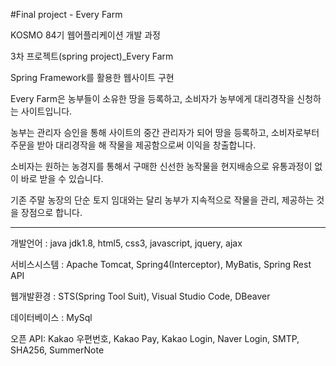 #Final project - Every Farm

KOSMO 84기 웹어플리케이션 개발 과정

3차 프로젝트(spring project)_Every Farm

Spring Framework를 활용한 웹사이트 구현

Every Farm은 농부들이 소유한 땅을 등록하고, 소비자가 농부에게 대리경작을 신청하는 사이트입니다.

농부는 관리자 승인을 통해 사이트의 중간 관리자가 되어 땅을 등록하고, 소비자로부터 주문을 받아 대리경작을 해 작물을 제공함으로써 이익을 창출합니다.

소비자는 원하는 농경지를 통해서 구매한 신선한 농작물을 현지배송으로 유통과정이 없이 바로 받을 수 있습니다. 

기존 주말 농장의 단순 토지 임대와는 달리 농부가 지속적으로 작물을 관리, 제공하는 것을 장점으로 합니다.

--------------------------------------------------------

개발언어 : java jdk1.8, html5, css3, javascript, jquery, ajax

서비스시스템 : Apache Tomcat, Spring4(Interceptor), MyBatis, Spring Rest API

웹개발환경 : STS(Spring Tool Suit), Visual Studio Code, DBeaver

데이터베이스 : MySql

오픈 API: Kakao 우편번호, Kakao Pay, Kakao Login, Naver Login, SMTP, SHA256, SummerNote

